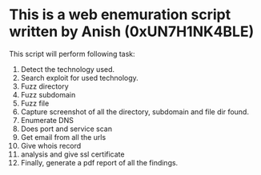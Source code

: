 # This is a web enemuration script written by Anish (0xUN7H1NK4BLE)
This script will perform following task:
1. Detect the technology used.
2. Search exploit for used technology.
3. Fuzz directory
4. Fuzz subdomain
5. Fuzz file
6. Capture screenshot of all the directory, subdomain and file dir found.
7. Enumerate DNS
8. Does port and service scan
9. Get email from all the urls
10. Give whois record
11. analysis and give ssl certificate
12. Finally, generate a pdf report of all the findings.